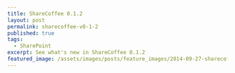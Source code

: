 ```yaml
---
title: ShareCoffee 0.1.2
layout: post
permalink: sharecoffee-v0-1-2
published: true
tags:
  - SharePoint
excerpt: See what's new in ShareCoffee 0.1.2
featured_image: /assets/images/posts/feature_images/2014-09-27-sharecoffee-v0-1-2.jpg
---
```

